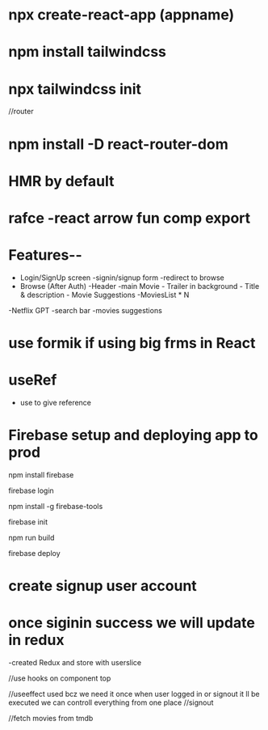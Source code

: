 
# npx create-react-app (appname)
# npm install tailwindcss
# npx tailwindcss init
//router
# npm install -D react-router-dom 

# HMR by default 
# rafce -react arrow fun comp export

# Features--
- Login/SignUp screen
   -signin/signup form
   -redirect to browse
- Browse (After Auth)
    -Header
    -main Movie
        - Trailer in background
        - Title & description
        - Movie Suggestions
                -MoviesList * N

-Netflix GPT
    -search bar
    -movies suggestions


# use formik if using big frms in React

# useRef
- use to give reference

# Firebase setup and deploying app to prod

npm install firebase

firebase login

npm install -g firebase-tools

firebase init

npm run build

firebase deploy

# create signup user account

# once siginin success we will update in redux 

-created Redux and store with userslice

//use hooks on component top

//useeffect used bcz we need it once when user logged in or signout it ll be executed we can controll everything from one place
//signout

//fetch movies from tmdb

